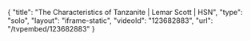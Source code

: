 {
    "title": "The Characteristics of Tanzanite | Lemar Scott | HSN",
    "type": "solo",
    "layout": "iframe-static",
    "videoId": "123682883",
    "url": "\/tvpembed\/123682883"
}